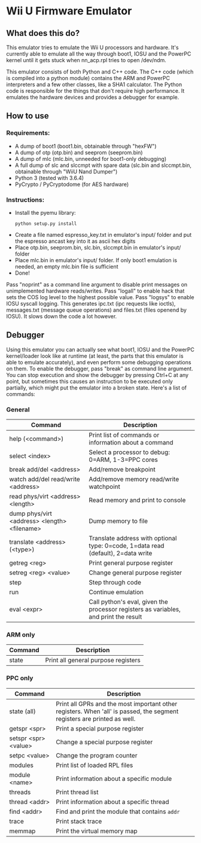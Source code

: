 # Wii U Firmware Emulator
## What does this do?
This emulator tries to emulate the Wii U processors and hardware. It's currently able to emulate all the way through boot1, IOSU and the PowerPC kernel until it gets stuck when nn_acp.rpl tries to open /dev/ndm.

This emulator consists of both Python and C++ code. The C++ code (which is compiled into a python module) contains the ARM and PowerPC interpreters and a few other classes, like a SHA1 calculator. The Python code is responsible for the things that don't require high performance. It emulates the hardware devices and provides a debugger for example.

## How to use
### Requirements:
* A dump of boot1 (boot1.bin, obtainable through "hexFW")
* A dump of otp (otp.bin) and seeprom (seeprom.bin)
* A dump of mlc (mlc.bin, unneeded for boot1-only debugging)
* A full dump of slc and slccmpt with spare data (slc.bin and slccmpt.bin, obtainable through "WiiU Nand Dumper")
* Python 3 (tested with 3.6.4)
* PyCrypto / PyCryptodome (for AES hardware)

### Instructions:
* Install the pyemu library:
    ```
    python setup.py install
    ```
* Create a file named espresso_key.txt in emulator's input/ folder and put the espresso ancast key into it as ascii hex digits
* Place otp.bin, seeprom.bin, slc.bin, slccmpt.bin in emulator's input/ folder
* Place mlc.bin in emulator's input/ folder. If only boot1 emulation is needed, an empty mlc.bin file is sufficient
* Done!

Pass "noprint" as a command line argument to disable print messages on unimplemented hardware reads/writes. Pass "logall" to enable hack that sets the COS log level to the highest possible value. Pass "logsys" to enable IOSU syscall logging. This generates ipc.txt (ipc requests like ioctls), messages.txt (message queue operations) and files.txt (files openend by IOSU). It slows down the code a lot however.

## Debugger
Using this emulator you can actually see what boot1, IOSU and the PowerPC kernel/loader look like at runtime (at least, the parts that this emulator is able to emulate accurately), and even perform some debugging operations on them. To enable the debugger, pass "break" as command line argument. You can stop execution and show the debugger by pressing Ctrl+C at any point, but sometimes this causes an instruction to be executed only partially, which might put the emulator into a broken state. Here's a list of commands:

### General
| Command | Description |
| --- | --- |
| help (&lt;command&gt;) | Print list of commands or information about a command |
| select &lt;index&gt; | Select a processor to debug: 0=ARM, 1-3=PPC cores |
| break add/del &lt;address&gt; | Add/remove breakpoint |
| watch add/del read/write &lt;address&gt; | Add/remove memory read/write watchpoint |
| read phys/virt &lt;address&gt; &lt;length&gt; | Read memory and print to console |
| dump phys/virt &lt;address&gt; &lt;length&gt; &lt;filename&gt; | Dump memory to file |
| translate &lt;address&gt; (&lt;type&gt;) | Translate address with optional type: 0=code, 1=data read (default), 2=data write |
| getreg &lt;reg&gt; | Print general purpose register |
| setreg &lt;reg&gt; &lt;value&gt; | Change general purpose register |
| step | Step through code |
| run | Continue emulation |
| eval &lt;expr&gt; | Call python's eval, given the processor registers as variables, and print the result |

### ARM only
| Command | Description |
| --- | --- |
| state | Print all general purpose registers |

### PPC only
| Command | Description |
| --- | --- |
| state (all) | Print all GPRs and the most important other registers. When 'all' is passed, the segment registers are printed as well. |
| getspr &lt;spr&gt; | Print a special purpose register |
| setspr &lt;spr&gt; &lt;value&gt; | Change a special purpose register |
| setpc &lt;value&gt; | Change the program counter |
| modules | Print list of loaded RPL files |
| module &lt;name&gt; | Print information about a specific module |
| threads | Print thread list |
| thread &lt;addr&gt; | Print information about a specific thread |
| find &lt;addr&gt; | Find and print the module that contains `addr` |
| trace | Print stack trace |
| memmap | Print the virtual memory map |
